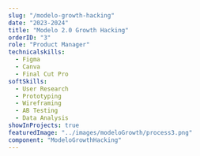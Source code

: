 ```yaml
---
slug: "/modelo-growth-hacking"
date: "2023-2024"
title: "Modelo 2.0 Growth Hacking"
orderID: "3"
role: "Product Manager"
technicalskills:
  - Figma
  - Canva
  - Final Cut Pro
softSkills:
  - User Research
  - Prototyping
  - Wireframing
  - AB Testing
  - Data Analysis
showInProjects: true
featuredImage: "../images/modeloGrowth/process3.png"
component: "ModeloGrowthHacking"
---
```

